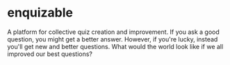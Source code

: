 # enquizable
A platform for collective quiz creation and improvement. If you ask a good question, you might get a better answer. However, if you're lucky, instead you'll get new and better questions. What would the world look like if we all improved our best questions?
